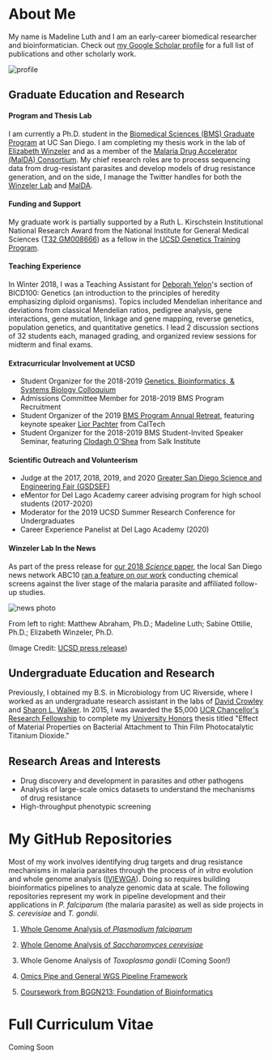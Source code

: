 # About Me

My name is Madeline Luth and I am an early-career biomedical researcher and bioinformatician. Check out [my Google Scholar profile](https://scholar.google.com/citations?user=ZwSmvToAAAAJ&hl=en) for a full list of publications and other scholarly work.

![profile](https://avatars1.githubusercontent.com/u/50251155?s=460&v=4)

## Graduate Education and Research

#### Program and Thesis Lab
I am currently a Ph.D. student in the [Biomedical Sciences (BMS) Graduate Program](https://biomedsci.ucsd.edu) at UC San Diego. I am completing my thesis work in the lab of [Elizabeth Winzeler](https://winzeler.ucsd.edu/) and as a member of the [Malaria Drug Accelerator (MalDA) Consortium](https://winzeler.ucsd.edu/malda/). My chief research roles are to process sequencing data from drug-resistant parasites and develop models of drug resistance generation, and on the side, I manage the Twitter handles for both the [Winzeler Lab](https://twitter.com/WinzelerLabUCSD) and [MalDA](https://twitter.com/MalariaTargetID).

#### Funding and Support
My graduate work is partially supported by a Ruth L. Kirschstein Institutional National Research Award from the National Institute for General Medical Sciences ([T32 GM008666](https://grantome.com/grant/NIH/T32-GM008666-16)) as a fellow in the [UCSD Genetics Training Program](http://genetics.ucsd.edu).

#### Teaching Experience
In Winter 2018, I was a Teaching Assistant for [Deborah Yelon](https://www-biology.ucsd.edu/research/faculty/dyelon)'s section of BICD100: Genetics (an introduction to the principles of heredity emphasizing diploid organisms). Topics included Mendelian inheritance and deviations from classical Mendelian ratios, pedigree analysis, gene interactions, gene mutation, linkage and gene mapping, reverse genetics, population genetics, and quantitative genetics. I lead 2 discussion sections of 32 students each, managed grading, and organized review sessions for midterm and final exams.

#### Extracurricular Involvement at UCSD
* Student Organizer for the 2018-2019 [Genetics, Bioinformatics, & Systems Biology Colloquium](http://genomic.weebly.com)
* Admissions Committee Member for 2018-2019 BMS Program Recruitment
* Student Organizer of the 2019 [BMS Program Annual Retreat](https://biomedsci.ucsd.edu/calendar/bms-retreat.html), featuring keynote speaker [Lior Pachter](https://pachterlab.github.io) from CalTech
* Student Organizer for the 2018-2019 BMS Student-Invited Speaker Seminar, featuring [Clodagh O'Shea](https://www.salk.edu/scientist/clodagh-oshea/) from Salk Institute

#### Scientific Outreach and Volunteerism
* Judge at the 2017, 2018, 2019, and 2020 [Greater San Diego Science and Engineering Fair (GSDSEF)](https://www.gsdsef.org)
* eMentor for Del Lago Academy career advising program for high school students (2017-2020)
* Moderator for the 2019 UCSD Summer Research Conference for Undergraduates
* Career Experience Panelist at Del Lago Academy (2020)

#### Winzeler Lab In the News
As part of the press release for [our 2018 *Science* paper](https://science.sciencemag.org/content/362/6419/eaat9446.abstract), the local San Diego news network ABC10 [ran a feature on our work](https://www.10news.com/news/san-diego-students-helping-to-lead-quest-to-end-malaria) conducting chemical screens against the liver stage of the malaria parasite and affiliated follow-up studies.

![news photo](https://ucsdnews.ucsd.edu/news_uploads/2018_12_06_winzler_researchteam_UCSDHealth.jpg)

From left to right: Matthew Abraham, Ph.D.; Madeline Luth; Sabine Ottilie, Ph.D.; Elizabeth Winzeler, Ph.D.

(Image Credit: [UCSD press release](https://ucsdnews.ucsd.edu/pressrelease/half_a_million_tests_and_many_later_new_buzz_about_a_malaria_prevention_drug))

## Undergraduate Education and Research
Previously, I obtained my B.S. in Microbiology from UC Riverside, where I worked as an undergraduate research assistant in the labs of [David Crowley](https://profiles.ucr.edu/app/home/profile/crowley) and [Sharon L. Walker](https://drexel.edu/engineering/about/faculty-staff/W/walker-sharon/). In 2015, I was awarded the $5,000 [UCR Chancellor's Research Fellowship](https://se.ucr.edu/research/chancellor_fellowship) to complete my [University Honors](https://honors.ucr.edu) thesis titled "Effect of Material Properties on Bacterial Attachment to Thin Film Photocatalytic Titanium Dioxide."

## Research Areas and Interests
* Drug discovery and development in parasites and other pathogens
* Analysis of large-scale omics datasets to understand the mechanisms of drug resistance
* High-throughput phenotypic screening

# My GitHub Repositories
Most of my work involves identifying drug targets and drug resistance mechanisms in malaria parasites through the process of *in vitro* evolution and whole genome analysis ([IVIEWGA](https://www.ncbi.nlm.nih.gov/pubmed/29451780#)). Doing so requires building bioinformatics pipelines to analyze genomic data at scale. The following repositories represent my work in pipeline development and their applications in *P. falciparum* (the malaria parasite) as well as side projects in *S. cerevisiae* and *T. gondii*. 

1. [Whole Genome Analysis of *Plasmodium falciparum*](https://github.com/MadelineRLuth/p_falciparum_analyses)

2. [Whole Genome Analysis of *Saccharomyces cerevisiae*](https://github.com/MadelineRLuth/yeast_analyses)

3. Whole Genome Analysis of *Toxoplasma gondii* (Coming Soon!)

4. [Omics Pipe and General WGS Pipeline Framework](https://github.com/MadelineRLuth/Omics_Pipe)

5. [Coursework from BGGN213: Foundation of Bioinformatics](https://madelinerluth.github.io/bggn213/)

# Full Curriculum Vitae
Coming Soon

